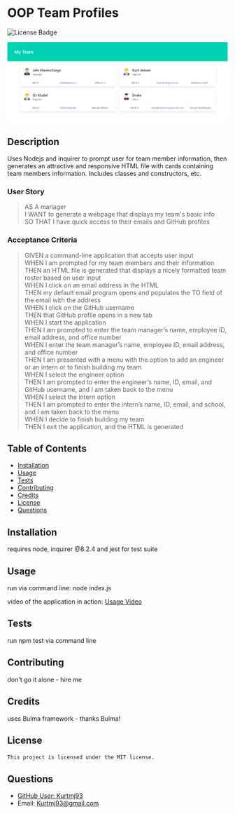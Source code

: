 # OOP Team Profiles

  ![License Badge](https://img.shields.io/badge/license-MIT-green?style=for-the-badge)

  ![Example Generated Page](./assets/mockup.png)

  ## Description

  Uses Nodejs and inquirer to prompt user for team member information, then generates an attractive and responsive HTML file with cards containing team members information. Includes classes and constructors, etc.

  ### User Story
> AS A manager  
> I WANT to generate a webpage that displays my team's basic info  
> SO THAT I have quick access to their emails and GitHub profiles

### Acceptance Criteria
> GIVEN a command-line application that accepts user input  
> WHEN I am prompted for my team members and their information  
> THEN an HTML file is generated that displays a nicely formatted team roster based on user input  
> WHEN I click on an email address in the HTML  
> THEN my default email program opens and populates the TO field of the email with the address  
> WHEN I click on the GitHub username  
> THEN that GitHub profile opens in a new tab  
> WHEN I start the application  
> THEN I am prompted to enter the team manager’s name, employee ID, email address, and office number  
> WHEN I enter the team manager’s name, employee ID, email address, and office number  
> THEN I am presented with a menu with the option to add an engineer or an intern or to finish building my team  
> WHEN I select the engineer option  
> THEN I am prompted to enter the engineer’s name, ID, email, and GitHub username, and I am taken back to the menu  
> WHEN I select the intern option  
> THEN I am prompted to enter the intern’s name, ID, email, and school, and I am taken back to the menu  
> WHEN I decide to finish building my team  
> THEN I exit the application, and the HTML is generated  

  ## Table of Contents

  - [Installation](#installation)
  - [Usage](#usage)
  - [Tests](#tests)
  - [Contributing](#contributing)
  - [Credits](#credits)
  - [License](#license)
  - [Questions](#questions)

  ## Installation

  requires node, inquirer @8.2.4 and jest for test suite

  ## Usage

  run via command line: node index.js

  video of the application in action: [Usage Video](https://drive.google.com/file/d/1T0OU820BPsbubGyxs_KoMqh19UbhuKNd/view)

  ## Tests

  run npm test via command line

  ## Contributing

  don't go it alone - hire me

  ## Credits

  uses Bulma framework - thanks Bulma!

  ## License
    
    This project is licensed under the MIT license.

  ## Questions

  - [GitHub User: Kurtmj93](https://github.com/Kurtmj93/)
  - Email: Kurtmj93@gmail.com
